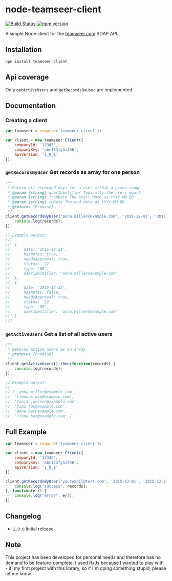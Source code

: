 # node-teamseer-client

[![Build Status](https://travis-ci.org/tomraithel/node-teamseer-client.svg)](https://travis-ci.org/tomraithel/node-teamseer-client) [![npm version](https://badge.fury.io/js/teamseer-client.svg)](https://badge.fury.io/js/teamseer-client)

A simple Node client for the [teamseer.com](http://www.teamseer.com/) SOAP API.

## Installation

```
npm install teamseer-client
```

## Api coverage

Only `getActiveUsers` and `getRecordsByUser` are implemented.

## Documentation

### Creating a client

```javascript
var teamseer = require('teamseer-client');

var client = new teamseer.Client({
	companyId: '12345',
	companyKey: 'abc123fghi456',
	apiVersion: '1_0_1'
});
```


### `getRecordsByUser` Get records as array for one person

```javascript
/**
 * Return all recorded days for a user within a given range
 * @param {string} userIdentifier Typically the users email
 * @param {string} fromDate The start date as YYYY-MM-DD
 * @param {string} toDate The end date as YYYY-MM-DD
 * @returns {Promise}
 */
client.getRecordsByUser('anna.miller@example.com', '2015-12-01', '2015-12-31').then(function(records) {
	console.log(records);
});

// Example output:
//[
//	{
//		date: '2015-12-21',
//		hasNotes: true,
//		needsApproval: true,
//		status: '22',
//		type: '00',
//		userIdentifier: 'anna.miller@example.com'
//	},
//	{
//		date: '2015-12-22',
//		hasNotes: false,
//		needsApproval: true,
//		status: '22',
//		type: '00',
//		userIdentifier: 'anna.miller@example.com'
//	}
//]
```

### `getActiveUsers` Get a list of all active users

```javascript
/**
 * Returns active users as an array
 * @returns {Promise}
 */
client.getActiveUsers().then(function(records) {
	console.log(records);
});

// Example output:
//
// [ 'anna.miller@example.com',
//	'clemens.doe@example.com',
//	'tanja.jackson@example.com',
//	'timo.foo@example.com',
//	'anne.bar@example.com',
//	'linda.baz@example.com' ]
```

## Full Example

```javascript
var teamseer = require('teamseer-client');

var client = new teamseer.Client({
	companyId: '12345',
	companyKey: 'abc123fghi456',
	apiVersion: '1_0_1'
});

client.getRecordsByUser('youremail@test.com', '2015-12-01', '2015-12-31').then(function(records) {
	console.log("success", records);
}, function(err) {
	console.log("error", err);
});
```

## Changelog

- `1.0.0` Initial release


## Note

This project has been developed for personal needs and therefore has no demand to be feature-complete.
I used RxJs because I wanted to play with - it´ my first project with this library, so if I´m doing something stupid,
please let me know.

